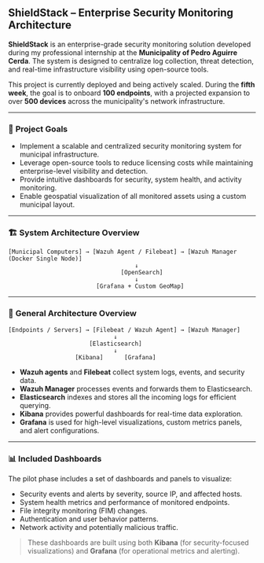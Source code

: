 ## **ShieldStack – Enterprise Security Monitoring Architecture**

**ShieldStack** is an enterprise-grade security monitoring solution developed during my professional internship at the **Municipality of Pedro Aguirre Cerda**. The system is designed to centralize log collection, threat detection, and real-time infrastructure visibility using open-source tools.

This project is currently deployed and being actively scaled. During the **fifth week**, the goal is to onboard **100 endpoints**, with a projected expansion to over **500 devices** across the municipality's network infrastructure.

---

### 📌 **Project Goals**

* Implement a scalable and centralized security monitoring system for municipal infrastructure.
* Leverage open-source tools to reduce licensing costs while maintaining enterprise-level visibility and detection.
* Provide intuitive dashboards for security, system health, and activity monitoring.
* Enable geospatial visualization of all monitored assets using a custom municipal layout.

---

### 🏗️ **System Architecture Overview**

```
[Municipal Computers] → [Wazuh Agent / Filebeat] → [Wazuh Manager (Docker Single Node)]
                                    ↓
                                [OpenSearch]
                                    ↓
                         [Grafana + Custom GeoMap]
```

---

### 🧱 **General Architecture Overview**

```
[Endpoints / Servers] → [Filebeat / Wazuh Agent] → [Wazuh Manager]
                              ↓
                       [Elasticsearch]
                              ↓
                   [Kibana]      [Grafana]
```

* **Wazuh agents** and **Filebeat** collect system logs, events, and security data.
* **Wazuh Manager** processes events and forwards them to Elasticsearch.
* **Elasticsearch** indexes and stores all the incoming logs for efficient querying.
* **Kibana** provides powerful dashboards for real-time data exploration.
* **Grafana** is used for high-level visualizations, custom metrics panels, and alert configurations.

---

### 📊 **Included Dashboards**

The pilot phase includes a set of dashboards and panels to visualize:

* Security events and alerts by severity, source IP, and affected hosts.
* System health metrics and performance of monitored endpoints.
* File integrity monitoring (FIM) changes.
* Authentication and user behavior patterns.
* Network activity and potentially malicious traffic.

> These dashboards are built using both **Kibana** (for security-focused visualizations) and **Grafana** (for operational metrics and alerting).
